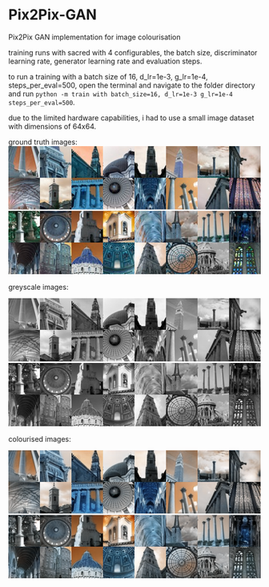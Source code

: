 # Pix2Pix-GAN
Pix2Pix GAN implementation for image colourisation

training runs with sacred with 4 configurables, the batch size, discriminator learning rate, generator learning rate and evaluation steps.



to run a training with a batch size of 16, d_lr=1e-3, g_lr=1e-4, steps_per_eval=500, open the terminal and navigate to the folder directory and run  ```python -m train with batch_size=16, d_lr=1e-3 g_lr=1e-4 steps_per_eval=500```.

due to the limited hardware capabilities, i had to use a small image dataset with dimensions of 64x64.

ground truth images:
  <img src="/images/ground_truth.png" alt="gt" >
  <img src="/images/set1_GT.png" alt="set1_GT" >


greyscale images:

<img src="/images/bw.png" alt="bw" >
<img src="/images/set1_BW.png" alt="set1_bw" >


colourised images:

<img src="/images/colourised.png" alt="colourised" >
<img src="/images/set1_C.png" alt="set1_C" >












